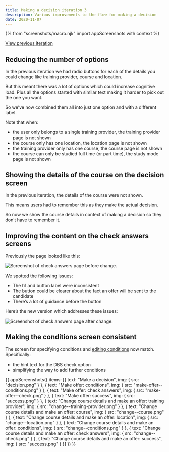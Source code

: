 ```yaml
---
title: Making a decision iteration 3
description: Various improvements to the flow for making a decision
date: 2020-11-07
---
```


{% from "screenshots/macro.njk" import appScreenshots with context %}

[View previous iteration](/manage-teacher-training-applications/making-a-decision-iteration-2)

## Reducing the number of options

In the previous iteration we had radio buttons for each of the details you could change like training provider, course and location.

But this meant there was a lot of options which could increase cognitive load. Plus all the options started with similar text making it harder to pick out the one you want.

So we’ve now combined them all into just one option and with a different label.

Note that when:

- the user only belongs to a single training provider, the training provider page is not shown
- the course only has one location, the location page is not shown
- the training provider only has one course, the course page is not shown
- the course can only be studied full time (or part time), the study mode page is not shown

## Showing the details of the course on the decision screen

In the previous iteration, the details of the course were not shown.

This means users had to remember this as they make the actual decision.

So now we show the course details in context of making a decision so they don’t have to remember it.

## Improving the content on the check answers screens

Previously the page looked like this:

![Screenshot of check answers page before change.](check--before.png "Check answers: before")

We spotted the following issues:

- The h1 and button label were inconsistent
- The button could be clearer about the fact an offer will be sent to the candidate
- There’s a lot of guidance before the button

Here’s the new version which addresses these issues:

![Screenshot of check answers page after change.](make-offer--check.png "Check answers: after")

## Making the conditions screen consistent

The screen for specifying conditions and [editing conditions](/manage-teacher-training-applications/editing-conditions-iteration) now match. Specifically:

- the hint text for the DBS check option
- simplifying the way to add further conditions

{{ appScreenshots({
  items: [{
    text: "Make a decision",
    img: {
      src: "decision.png"
    }
  }, {
    text: "Make offer: conditions",
    img: {
      src: "make-offer--conditions.png"
    }
  }, {
    text: "Make offer: check answers",
    img: {
      src: "make-offer--check.png"
    }
  }, {
    text: "Make offer: success",
    img: {
      src: "success.png"
    }
  }, {
    text: "Change course details and make an offer: training provider",
    img: {
      src: "change--training-provider.png"
    }
  }, {
    text: "Change course details and make an offer: course",
    img: {
      src: "change--course.png"
    }
  }, {
    text: "Change course details and make an offer: location",
    img: {
      src: "change--location.png"
    }
  }, {
    text: "Change course details and make an offer: conditions",
    img: {
      src: "change--conditions.png"
    }
  }, {
    text: "Change course details and make an offer: check answers",
    img: {
      src: "change--check.png"
    }
  }, {
    text: "Change course details and make an offer: success",
    img: {
      src: "success.png"
    }
  }]
}) }}
